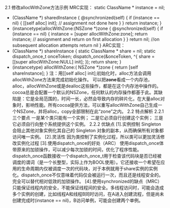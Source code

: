 2.1	修改allocWithZone方法示例
MRC实现：
static ClassName * instance = nil;
+ (ClassName *) sharedInstance
{
    @synchronized(self) {
        if (instance == nil) {
            [[self alloc] init]; // assignment not done here
        }
    }
    return instance;
}
+ (instancetype)allocWithZone:(NSZone *)zone
{
    @synchronized(self) {
        if (instance == nil) {
            instance = [super allocWithZone:zone];
            return instance; // assignment and return on first allocation
        }
    }
    return nil; //on subsequent allocation attempts return nil
}
ARC实现：
+ (ClassName *) shareInstance
{
    static ClassName * share = nil;
    static dispatch_once_t onceToken;
    dispatch_once(&onceToken, ^{
        share = [[super allocWithZone:NULL] init];
    });
    return share;
}
+ (instancetype) allocWithZone:( NSZone *)zone
{
    return [self shareInstance];
}
    注：用[[self alloc] init];初始化时，alloc方法会调用allocWithZone方法来完成初始化操作。
    可以把**zone**看成一个内存池，alloc，allocWithZone或是dealloc这些操作，都是在这个内存池中操作的。cocoa总是会配置一个默认的NSZone，任何默认的内存操作都基于此。其缺陷是：它是全局范围的，时间一长，必然会导致内存的碎片化，在大量alloc对象时，影响性能。所有cocoa提供方法，可以重写allocWithZone自己生成一个NSZone，并将alloc，copy全部限制在此“zone”之内。
2.2	特点解析
2.2.1	三个要点
    一是某个类只能有一个实例；
    二是它必须自行创建这个实例；
    三是它必须自行向整个系统提供这个实例。
2.2.2	优缺点
    [1].实例控制
        Singleton 会阻止其他对象实例化其自己的 Singleton 对象的副本，从而确保所有对象都访问唯一实例。
    [2].灵活性
        因为类控制了实例化过程，所以类可以更加灵活修改实例化过程
    [3].使用dispatch_once的好处（ARC）
    使用dispatch_once体带原来的加锁操作，可以减少每次加锁的时间，优化了程序性能。dispatch_once函数接收一个dispatch_once_t用于检查该代码块是否已经被调度的谓词（是一个长整型，实际上作为BOOL使用）。它还接收一个希望在应用的生命周期内仅被调度一次的代码块，对于本例就用于share实例的实例化。dispatch_once不仅意味着代码仅会被运行一次，而且还是线程安全的。完全可以替代相对低效的加锁操作。
    [4].使用synchronized的缺点（MRC）
    只能保证线程内的安全，不能保证线程间的安全。多线程访问时，可能会造成多个实例的创建，比如线程A和线程B同时访问，在A进入创建流程，但是尚未创建完成时(instance == nil)，B访问单例，可能会创建两个单例。
